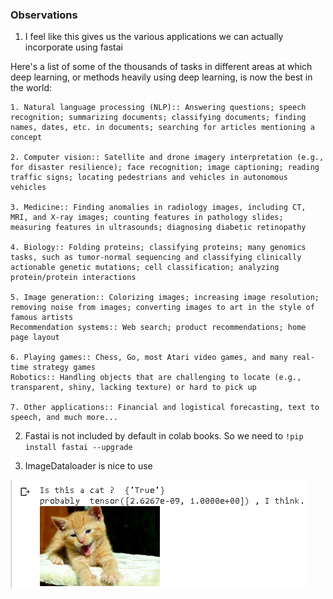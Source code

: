 ### Observations

1. I feel like this gives us the various applications we can actually incorporate using fastai

Here's a list of some of the thousands of tasks in different areas at which deep learning, or methods heavily using deep learning, is now the best in the world:

    1. Natural language processing (NLP):: Answering questions; speech recognition; summarizing documents; classifying documents; finding names, dates, etc. in documents; searching for articles mentioning a concept
    
    2. Computer vision:: Satellite and drone imagery interpretation (e.g., for disaster resilience); face recognition; image captioning; reading traffic signs; locating pedestrians and vehicles in autonomous vehicles
    
    3. Medicine:: Finding anomalies in radiology images, including CT, MRI, and X-ray images; counting features in pathology slides; measuring features in ultrasounds; diagnosing diabetic retinopathy
    
    4. Biology:: Folding proteins; classifying proteins; many genomics tasks, such as tumor-normal sequencing and classifying clinically actionable genetic mutations; cell classification; analyzing protein/protein interactions
    
    5. Image generation:: Colorizing images; increasing image resolution; removing noise from images; converting images to art in the style of famous artists
    Recommendation systems:: Web search; product recommendations; home page layout
    
    6. Playing games:: Chess, Go, most Atari video games, and many real-time strategy games
    Robotics:: Handling objects that are challenging to locate (e.g., transparent, shiny, lacking texture) or hard to pick up
    
    7. Other applications:: Financial and logistical forecasting, text to speech, and much more...


2. Fastai is not included by default in colab books. So we need to `!pip install fastai --upgrade`

3. ImageDataloader is nice to use

![](simplest_cats_and_dogs.png)
